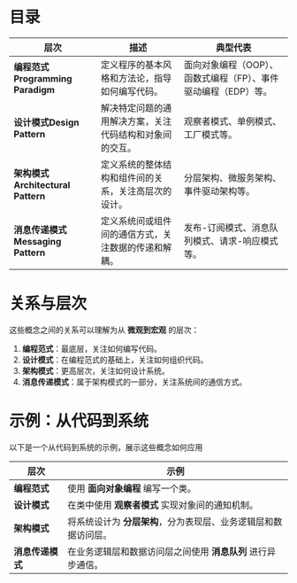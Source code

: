 # 目录

| **层次**                        | **描述**                       | **典型代表**                            |
| ----------------------------- | ---------------------------- | ----------------------------------- |
| **编程范式 Programming Paradigm** | 定义程序的基本风格和方法论，指导如何编写代码。      | 面向对象编程（OOP）、函数式编程（FP）、事件驱动编程（EDP）等。 |
| **设计模式Design Pattern**        | 解决特定问题的通用解决方案，关注代码结构和对象间的交互。 | 观察者模式、单例模式、工厂模式等。                   |
| **架构模式Architectural Pattern** | 定义系统的整体结构和组件间的关系，关注高层次的设计。   | 分层架构、微服务架构、事件驱动架构等。                 |
| **消息传递模式Messaging Pattern**   | 定义系统间或组件间的通信方式，关注数据的传递和解耦。   | 发布-订阅模式、消息队列模式、请求-响应模式等。            |

# 关系与层次

这些概念之间的关系可以理解为从 **微观到宏观** 的层次：
1. **编程范式**：最底层，关注如何编写代码。
2. **设计模式**：在编程范式的基础上，关注如何组织代码。
3. **架构模式**：更高层次，关注如何设计系统。
4. **消息传递模式**：属于架构模式的一部分，关注系统间的通信方式。

# 示例：从代码到系统
以下是一个从代码到系统的示例，展示这些概念如何应用

| **层次**     | **示例**                             |
| ---------- | ---------------------------------- |
| **编程范式**   | 使用 **面向对象编程** 编写一个类。               |
| **设计模式**   | 在类中使用 **观察者模式** 实现对象间的通知机制。        |
| **架构模式**   | 将系统设计为 **分层架构**，分为表现层、业务逻辑层和数据访问层。 |
| **消息传递模式** | 在业务逻辑层和数据访问层之间使用 **消息队列** 进行异步通信。  |